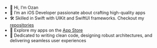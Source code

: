 *	👋 Hi, I’m Ozan
*	🚀 I’m an iOS Developer passionate about crafting high-quality apps
*	🛠 Skilled in Swift with UIKit and SwiftUI frameworks. Checkout my [repositories](https://github.com/ozanbarisgunaydin?tab=repositories)
*	📱 Explore my apps on the [App Store](https://apps.apple.com/us/developer/ozan-baris-gunaydin/id1700758235)
*	🌟 Dedicated to writing clean code, designing robust architectures, and delivering seamless user experiences
